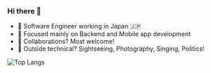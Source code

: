 ### Hi there 👋
- 🔭 Software Engineer working in Japan 🇯🇵
- 🌱 Focused mainly on Backend and Mobile app development
- 💬 Collaborations? Most welcome!
- 🤙 Outside technical? Sightseeing, Photography, Singing, Politics!

  
![Top Langs](https://github-readme-stats.vercel.app/api/top-langs/?username=deekshithdv)


